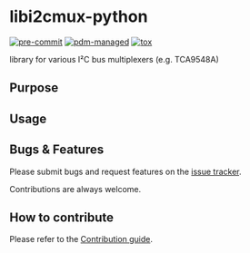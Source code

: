 # libi2cmux-python

[![pre-commit](https://img.shields.io/badge/pre--commit-enabled-brightgreen?logo=pre-commit)](https://github.com/pre-commit/pre-commit)
[![pdm-managed](https://img.shields.io/endpoint?url=https%3A%2F%2Fcdn.jsdelivr.net%2Fgh%2Fpdm-project%2F.github%2Fbadge.json)](https://pdm-project.org)
[![tox](https://img.shields.io/badge/tox-ab79d2)](https://tox.wiki/)

library for various I²C bus multiplexers (e.g. TCA9548A)

## Purpose

## Usage

## Bugs & Features

Please submit bugs and request features on the [issue tracker]( https://github.com/feeph/libi2cmux-python/issues).

Contributions are always welcome.

## How to contribute

Please refer to the [Contribution guide](docs/CONTRIBUTING.md).
